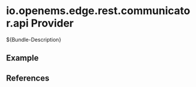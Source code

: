 # io.openems.edge.rest.communicator.api Provider

${Bundle-Description}

## Example

## References

